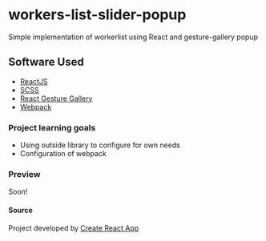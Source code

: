 # workers-list-slider-popup
Simple implementation of workerlist using React and gesture-gallery popup

## Software Used

* [ReactJS](https://reactjs.org/)
* [SCSS](https://sass-lang.com/)
* [React Gesture Gallery](https://www.npmjs.com/package/react-gesture-gallery)
* [Webpack](https://webpack.js.org/)
### Project learning goals

* Using outside library to configure for own needs
* Configuration of webpack

### Preview

Soon!

#### Source

Project developed by [Create React App](https://github.com/facebook/create-react-app)
